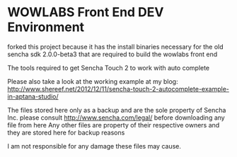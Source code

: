 WOWLABS Front End DEV Environment
==============
forked this project because it has the install binaries necessary for the old sencha sdk 2.0.0-beta3 that are required to build the wowlabs front end

The tools required to get Sencha Touch 2 to work with auto complete

Please also take a look at the working example at my blog: http://www.shereef.net/2012/12/11/sencha-touch-2-autocomplete-example-in-aptana-studio/

The files stored here only as a backup and are the sole property of Sencha Inc. please consult http://www.sencha.com/legal/ before downloading any file from here
Any other files are property of their respective owners and they are stored here for backup reasons

I am not responsible for any damage these files may cause.
